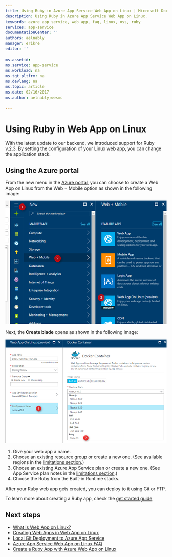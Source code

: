 ```yaml
---
title: Using Ruby in Azure App Service Web App on Linux | Microsoft Docs
description: Using Ruby in Azure App Service Web App on Linux.
keywords: azure app service, web app, faq, linux, oss, ruby
services: app-service
documentationCenter: ''
authors: aelnably
manager: erikre
editor: ''

ms.assetid: 
ms.service: app-service
ms.workload: na
ms.tgt_pltfrm: na
ms.devlang: na
ms.topic: article
ms.date: 02/16/2017
ms.author: aelnably;wesmc

---
```


# Using Ruby in Web App on Linux #

With the latest update to our backend, we introduced support for Ruby v.2.3. By setting the configuration of your Linux web app, you can change the application stack.

## Using the Azure portal ##

From the new menu in the [Azure portal](https://portal.azure.com), you can choose to create a Web App on Linux from the Web + Mobile option as shown in the following image:

![Start creating a web app on the Azure portal][1]

Next, the **Create blade** opens as shown in the following image:

![The Create blade][2]

1. Give your web app a name.
2. Choose an existing resource group or create a new one. (See available regions in the [limitations section](app-service-linux-intro.md).)
3. Choose an existing Azure App Service plan or create a new one. (See App Service plan notes in the [limitations section](app-service-linux-intro.md).)
4. Choose the Ruby from the Built-in Runtime stacks.

After your Ruby web app gets created, you can deploy to it using Git or FTP.

To learn more about creating a Ruby app, check the [get started guide](app-service-linux-ruby-get-started.md)

## Next steps
* [What is Web App on Linux?](app-service-linux-intro.md)
* [Creating Web Apps in Web App on Linux](app-service-linux-how-to-create-web-app.md)
* [Local Git Deployment to Azure App Service](app-service-deploy-local-git.md)
* [Azure App Service Web App on Linux FAQ](app-service-linux-faq.md)
* [Create a Ruby App with Azure Web App on Linux](app-service-linux-ruby-get-started.md)

<!--Image references-->
[1]: ./media/app-service-linux-using-ruby/New-Linux.png
[2]: ./media/app-service-linux-using-ruby/Ruby-UX.png